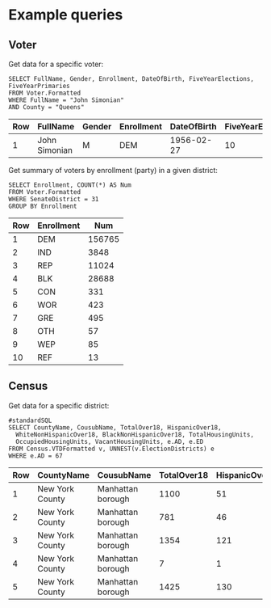 # Example queries

## Voter

Get data for a specific voter:

```
SELECT FullName, Gender, Enrollment, DateOfBirth, FiveYearElections, FiveYearPrimaries
FROM Voter.Formatted
WHERE FullName = "John Simonian"
AND County = "Queens"
```

|Row|FullName|Gender|Enrollment|DateOfBirth|FiveYearElections|FiveYearPrimaries|
|---|--------|------|----------|-----------|-----------------|-----------------|
|1|John Simonian|M|DEM|1956-02-27|10|5|

Get summary of voters by enrollment (party) in a given district:

```
SELECT Enrollment, COUNT(*) AS Num
FROM Voter.Formatted
WHERE SenateDistrict = 31
GROUP BY Enrollment
```

|Row|Enrollment|Num|
|---|----------|---|
|1|DEM|156765|
|2|IND|3848|
|3|REP|11024|
|4|BLK|28688|
|5|CON|331|
|6|WOR|423|
|7|GRE|495|
|8|OTH|57|
|9|WEP|85|
|10|REF|13|

## Census

Get data for a specific district:

```
#standardSQL
SELECT CountyName, CousubName, TotalOver18, HispanicOver18,
  WhiteNonHispanicOver18, BlackNonHispanicOver18, TotalHousingUnits,
  OccupiedHousingUnits, VacantHousingUnits, e.AD, e.ED
FROM Census.VTDFormatted v, UNNEST(v.ElectionDistricts) e
WHERE e.AD = 67
```

|Row|CountyName|CousubName|TotalOver18|HispanicOver18|WhiteNonHispanicOver18|BlackNonHispanicOver18|TotalHousingUnits|OccupiedHousingUnits|VacantHousingUnits|AD|ED|
|---|----------|----------|-----------|--------------|----------------------|----------------------|-----------------|--------------------|------------------|--|--|
|1|New York County|Manhattan borough|1100|51|930|14|791|716|75|67|48|
|2|New York County|Manhattan borough|781|46|666|15|554|511|43|67|103|
|3|New York County|Manhattan borough|1354|121|979|70|1154|994|160|67|12|
|4|New York County|Manhattan borough|7|1|0|6|0|0|0|67|118|
|5|New York County|Manhattan borough|1425|130|1020|59|1042|990|52|67|6|
